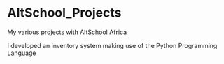 # AltSchool_Projects
My various projects with AltSchool Africa

I developed an inventory system making use of the Python Programming Language
